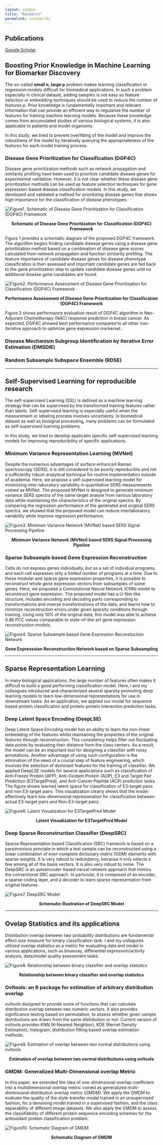 ```yaml
---
layout: single
title: "Research"
permalink: /research/
---
```


## Publications

[Google Scholar](https://scholar.google.com/citations?user=3GelV-YAAAAJ&hl=en)


## Boosting Prior Knowledge in Machine Learning for Biomarker Discovery
The so-called **small n, large p** problem makes learning classification or regression models difficult for biomedical applications. In such a problem especially in clinical dataset, adding samples is not easy so feature selection or embedding techniques should be used to reduce the number of features *p*. Prior knowledge is fundamentally important and relevant information that can provide an efficient way to regularize the number of features for training machine learning models. Because these knowledge comes from accumulated studies of various biological systems, it is also applicable to patients and model organisms.

In this study, we tried to prevent overfitting of the model and improve the robustness of the model by iteratively querying the appropriateness of the features for each model training process.

### Disease Gene Prioritization for Classification (DGP4C)
Disease gene prioritization methods such as network propagation and similarity profiling have been used to prioritize candidate disease genes for experimental validation. However, it is not clear whether these disease gene prioritization methods can be used as feature selection techniques for gene expression-based disease classification models. In this study, we developed and validated a method for prioritizing disease genes that shows high importance for the classification of disease phenotypes. 



![Figure1. Schematic of Disease Gene Prioritization for Classification (DGP4C) Framework](/profile/images/dgp4c.jpg)

<p><center><strong> Schematic of Disease Gene Prioritization for Classification (DGP4C) Framework </strong></center></p>

Figure 1 provides a schematic diagram of the proposed DGP4C framework. The algorithm begins finding candidate disease genes using a disease gene prioritization method based on a combination of disease gene scores calculated from network propagation and function similarity profiling. The feature importance of candidate disease genes for disease phenotype classification is then assessed and important candidate genes are fed back to the gene prioritization step to update candidate disease genes until no additional disease gene candidates are found.

![Figure2. Performance Assessment of Disease Gene Prioritization for Classification (DGP4C) Framework](/profile/images/dgp4c_result.jpg)

<p><center><strong> Performance Assessment of Disease Gene Prioritization for Classification (DGP4C) Framework </strong></center></p>



Figure 2 shows performance evaluation result of DGP4C algorithm in Neo-Adjuvant Chemotherapy (NAC) response prediction in breast cancer. As expected, DGP4C showed best performance compared to all other non-iterative approach to optimize gene expression markerset. 


### Disease Mechanism Subgroup Identification by Iterative Error Estimation (DMSDIE)



### Random Subsample Subspace Ensemble (RDSE)



---
## Self-Supervised Learning for reproducible research
The self-supervised Learning (SSL) is defined as a machine learning strategy that can be supervised by the transformed training features rather than labels. Self-supervised learning is especially useful when the measurement or labeling process involves uncertainty. In biomedical dataset as well as biosignal processing, many problems can be formulated as self-supervised learning problems. 

In this study, we tried to develop applicatin specific self-supervised learning models for improving reproducibility of specific applications.

### Minimum Variance Representation Learning (MVNet)
Despite the numerous advantages of surface enhanced Raman spectroscopy (SERS), it is still considered to be poorly reproducible and not a sufficiently robust analytical technique for routine implementation outside of academia. Here, we propose a self-supervised learning model for minimizing inter-laboratory variability in quantitative SERS measurements coined as MVNet. The proposed MVNet is designed to generate minimum variance SERS spectra of the same target analyte from various laboratory data while maintaining the characteristics of the original spectra. By comparing the regression performance of the generated and original SERS spectra, we showed that the proposed model can reduce interlaboratory variability while improve regression performance. 

![Figure3. Minimum Variance Network (MVNet) based SERS Signal Processing Pipeline](/profile/images/mvnet.png)

<p><center><strong> Minimum Variance Network (MVNet) based SERS Signal Processing Pipeline </strong></center></p>


### Sparse Subsample based Gene Expression Reconstruction
Cells do not express genes individually, but as a set of individual programs, and each cell expresses only a limited number of programs at a time. Due to these modular and sparse gene expression properties, it is possible to reconstruct whole gene expression vectors from subsamples of some genes. Here, we proposed a Convolutional Neural Network (CNN) model to reconstruct gene expression. The proposed model has a U-Net-like structure, includes encoding and decoding parts corresponding to transformations and inverse transformations of the data, and learns how to minimize reconstruction errors under given sparsity conditions through training. Using only 10% of the original data, this model was able to achieve 0.86 PCC values comparable to state-of-the-art gene expression reconstruction models.

![Figure4. Sparse Subsample based Gene Expression Reconstuction Network](/profile/images/ssrecon.png)

<p><center><strong> Gene Expresssion Reconstruction Network based on Sparse Subsampling </strong></center></p>


---
## Sparse Representation Learning
In many biological applications, the large number of features often makes it difficult to build a good performing classification model. Here, I and my colleagues introduced and characterized several sparsity promoting deep learning models to learn low-dimensional representations for use in downstream tasks. As an application, we applied our model for sequence based protein classification and protein-protein interaction prediction tasks. 

### Deep Latent Space Encoding (DeepLSE)
Deep Latent Space Encoding model has an ability to learn the non-linear embedding of the features whilst maintaining the properties of the original features through reconstruction. This consistency helps filter out fluctuating data points by evaluating their distance from the class centers. As a result, the model can be an important tool for designing a classifier with noisy annotations. Another advantage of using such configuration is the elimination of the need of a crucial step of feature engineering, which involves the selection of dominant features for the training of classifier. We applied DeepLSE models for several applications such as classification of Anti-Freeze Protein (AFP), Anti-Oxidant Protein (AOP), E3 and Target Pair Prediction (E3TargetPred), and Anti-Cancer Peptide (ACP) prediction tasks. The figure shows learned latent space for classification of E3-target pairs and non E3-target pairs. This visualization clearly shows that the model effectively learn low-dimensional represnetation for classification between actual E3-target pairs and Non-E3-target pairs. 

![Figure6. Latent Visualization for E3TargetPred Model](/profile/images/e3targetpred_latent.png)
<p><center><strong> Latent Visualization for E3TargetPred Model </strong></center></p>


### Deep Sparse Reconstruction Classifier (DeepSRC)
Sparse Representation based Classification (SRC) framwork is based on a parsimonious principle in which a test sample can be reconstructed using a linear combination of over-complete dictionary matrix (ODM) elements with sparse weights. It is very robust to redundancy, because it only selects a few among all of the basis vectors. It is also very robust to noise. The DeepSRC is an autoencoder-based neural network approach that mimics the conventional SRC approach. In particular, it is composed of an encoder, a sparse coding layer, and a decoder to learn sparse representation from original features. 

![Figure7. DeepSRC Model](/profile/images/deepsrc.png)

<p><center><strong> Schematic Illustration of DeepSRC Model </strong></center></p>



<!--
### Sparse Gene Optimization for Classification (SGOC)
-->


---
## Ovelap Statistics and its applications
Distribution overlap between two probability distributions are fundamental effect size measure for binary classification task. I and my collagures utilized overlap statistics as a metric for evaluating data and model in various applications, such as bioassay, differential expression/activity analysis, data/model quality assessment tasks. 

![Figure8. Relationship between binary classifier and overlap statistics](/profile/images/overlap.png)

<p><center><strong> Relationship between binary classifier and overlap statistics </strong></center></p>


### Ovltools: an R package for estimation of arbitrary distribution overlap
ovltools designed to provide some of functions that can calculate distribution overlap between two numeric vectors. It also provides significance testing based on permutation, to assess whether given sample distributions are drawn from the same distribution or not. Current version of ovltools provides KNN (K-Nearest Neighbor), KDE (Kernel Density Estimation), histogram, distribution fitting based overlap estimation methods.

![Figure9. Estimation of overlap between two normal distributions using ovltools](/profile/images/ovltools.png)

<p><center><strong> Estimation of overlap between two normal distributions using ovltools </strong></center></p>


### GMDM: Generalized Multi-Dimensional overlap Metric
In this paper, we extended the idea of one-dimensional overlap coefficient into a multidimensional overlap metric coined as generalized multi-dimensional distribution overlap metric (GMDM). We apply the GMDM to evaluate the quality of the style-transfer model trained in an unsupervised fashion, for a denoising model trained in a supervised fashion, and the class separability of different image datasets. We also apply the GMDM to assess the classifiability of different protein sequence encoding schemes for the antioxidant protein classification problem. 

![Figure10. Schematic Diagram of GMDM](/profile/images/gmdm.png)

<p><center><strong> Schematic Diagram of GMDM </strong></center></p>


<!--
## Generative Adversarial Network (GAN) for Biomedical Signal Processing Applications

### Batch-effect Minimization Network (BatchGAN)

### Platform Transformer Network (PTN)

### Drug Response Prediction using Adaptive Instance Normalization (DRAdaIN)

-->

<!--
The use of machine-learning in neuroimaging offers new perspectives in early diagnosis and prognosis of brain diseases. However, algorithms should provide interpretable solutions. Biomarkers identification based on neuroimaging require new algorithms that exploit the natural spatial structure of the brain images.

Although such multivariate methods can capture complex relationships in the data, traditional approaches provide irregular or scattered (l1 penalty, see Lasso penalty the figure below) predictive pattern with a very limited relevance.
![weight_map_adni_3d_enet](/images/weight_map_adni_3d_enet.png "Logo Title Text 1")

Essentially, we propose to extend state-of-the-art algorithms (such Elastic-net) with biolological priors to force the produced solution to adhere to some domain-specific constraints. More precisely, our first aim is to exploit the known spatial structure of the neuroimaging data that stem from meshes of cortical surface or 3D grid (volume) of the brain.

A penalty like Total Variation (TV) that exploits the natural 3D structure of the images can increase the spatial coherence of the weight map.
![weight_map_adni_3d_enettv](/images/weight_map_adni_3d_enettv.png "Logo Title Text 1")

**Generalization to any type of data with spatial structure, for instance meshes of the cortical surface**

The algorithms are based on a versatile mathematical framework which authorizes a straightforward application on any type of structured input data: 3 dimensional image or meshes of the cortical surface.
The next figure shows the weights map obtained by a classic Lasso-based algorithms on mesh of cortical thickness.
![weight_map_adni_mesh_enet](/images/weight_map_adni_mesh_enet.png "Logo Title Text 1")

The next figure shows the weights map obtained by adding a TV penalty.
![weight_map_adni_mesh_enettv](/images/weight_map_adni_mesh_enettv.png "Logo Title Text 1")

Structured sparsity based on TV provides **interpretable and stable** predictive brain maps.

However, TV penalization leads to non-smooth optimization problems which disables classical gradient descent methods.


**Optimization**

Within the BrainOmics team at NeuroSpin, we developed an optimization framework that minimizes any combination of l1, l2, and TV penalties while preserving the exact l1 penalty. This algorithm uses Nesterov's smoothing technique to approximate the TV penalty with a smooth function such that the loss and the penalties are minimized with an exact accelerated proximal gradient algorithm. We propose an original continuation algorithm that uses successively smaller values of the smoothing parameter to reach a prescribed precision while achieving the best possible convergence rate. This algorithm (CONESTA: COntinuation with NEsterov smoothing in a Shrinkage Thresholding Algorithm) can be used with other losses or penalties.
ParsimonY: Sparse and Structured Machine Learning Libray in Python
With The BrainOmics(*) team,  we produced a library [ParsimonY on github](https://github.com/neurospin/pylearn-parsimony) based on the python language that implements many structured machine learning algorithms. The first stable release is scheduled by mid May 2014.


**BrainOmics team at NeuroSpin in 2015:**

- Vincent Frouin (Head of the team)
- Fouad Hadj Selem (Post-doc)
- Tommy Lofstedt (Post-doc)
- Mathieu Dubois (Post-doc)
- Jinpeng Li (Research Engineer)

-->